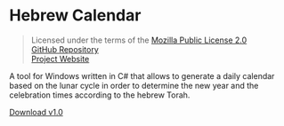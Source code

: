 # Hebrew Calendar

>Licensed under the terms of the [Mozilla Public License 2.0](LICENSE)<br/>
>[GitHub Repository](https://github.com/Ordisoftware/Hebrew-Calendar)<br/>
>[Project Website](http://www.ordisoftware.com/projects/hebrew-calendar)<br/>

A tool for Windows written in C# that allows to generate a daily calendar based on the lunar cycle in order to determine the new year and the celebration times according to the hebrew Torah.

[Download v1.0](https://github.com/Ordisoftware/Hebrew-Calendar/releases/tag/v1.0)